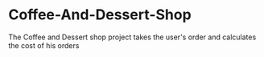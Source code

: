 # Coffee-And-Dessert-Shop
The Coffee and Dessert shop project takes the user's order and calculates the cost of his orders
